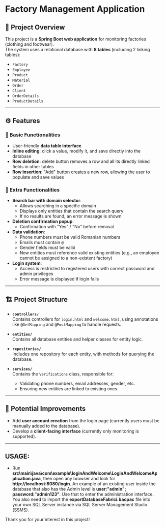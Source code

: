 # Factory Management Application

## 📌 Project Overview
This project is a **Spring Boot web application** for monitoring factories (clothing and footwear).  
The system uses a relational database with **8 tables** (including 2 linking tables):

- `Factory`
- `Employee`
- `Product`
- `Material`
- `Order`
- `Client`
- `OrderDetails`
- `ProductDetails`

---

## ⚙️ Features

### 🔹 Basic Functionalities
- User-friendly **data table interface**
- **Inline editing**: click a value, modify it, and save directly into the database
- **Row deletion**: delete button removes a row and all its directly linked fields in other tables
- **Row insertion**: "Add" button creates a new row, allowing the user to populate and save values

### 🔹 Extra Functionalities
- **Search bar with domain selector**:  
  - Allows searching in a specific domain  
  - Displays only entities that contain the search query  
  - If no results are found, an error message is shown  
- **Deletion confirmation popup**:  
  - Confirmation with "Yes" / "No" before removal  
- **Data validation**:  
  - Phone numbers must be valid Romanian numbers  
  - Emails must contain `@`  
  - Gender fields must be valid  
  - New entities must reference valid existing entities (e.g., an employee cannot be assigned to a non-existent factory)  
- **Login system**:  
  - Access is restricted to registered users with correct password and admin privileges  
  - Error message is displayed if login fails  

---

## 🏗️ Project Structure

- **`controllers/`**  
  Contains controllers for `login.html` and `welcome.html`, using annotations like `@GetMapping` and `@PostMapping` to handle requests.

- **`entities/`**  
  Contains all database entities and helper classes for entity logic.

- **`repositories/`**  
  Includes one repository for each entity, with methods for querying the database.

- **`services/`**  
  Contains the `Verifications` class, responsible for:  
  - Validating phone numbers, email addresses, gender, etc.  
  - Ensuring new entities are linked to existing ones  

---

## 🚀 Potential Improvements
- Add **user account creation** from the login page (currently users must be manually added to the database).
- Develop a **client-facing interface** (currently only monitoring is supported).

---

## USAGE:
- Run **src\main\java\com\example\loginAndWelcome\LoginAndWelcomeApplication.java**, then open any browser and look for **http://localhost:8080/login**. An example of an existing user inside the database that also has the Admin level is **user:"admin"; password:"admin123"**. Use that to enter the administration interface. You also need to import the **exportDatabaseFabrici.bacpac** file into your own SQL Server instance via SQL Server Management Studio (SSMS).

Thank you for your interest in this project!
